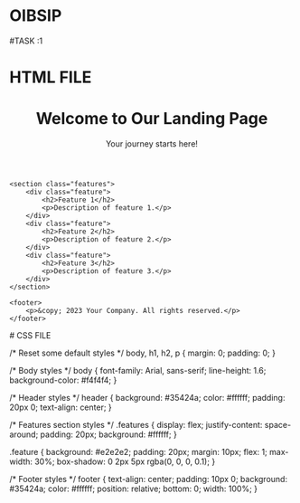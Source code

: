 # OIBSIP

#TASK :1
 
# HTML FILE

<!DOCTYPE html>
<html lang="en">
<head>
    <meta charset="UTF-8">
    <meta name="viewport" content="width=device-width, initial-scale=1.0">
    <link rel="stylesheet" href="styles.css">
    <title>Landing Page</title>
</head>
<body>
    <header>
        <h1>Welcome to Our Landing Page</h1>
        <p>Your journey starts here!</p>
    </header>
    
    <section class="features">
        <div class="feature">
            <h2>Feature 1</h2>
            <p>Description of feature 1.</p>
        </div>
        <div class="feature">
            <h2>Feature 2</h2>
            <p>Description of feature 2.</p>
        </div>
        <div class="feature">
            <h2>Feature 3</h2>
            <p>Description of feature 3.</p>
        </div>
    </section>

    <footer>
        <p>&copy; 2023 Your Company. All rights reserved.</p>
    </footer>
</body>
</html>
 # CSS FILE

 /* Reset some default styles */
body, h1, h2, p {
    margin: 0;
    padding: 0;
}

/* Body styles */
body {
    font-family: Arial, sans-serif;
    line-height: 1.6;
    background-color: #f4f4f4;
}

/* Header styles */
header {
    background: #35424a;
    color: #ffffff;
    padding: 20px 0;
    text-align: center;
}

/* Features section styles */
.features {
    display: flex;
    justify-content: space-around;
    padding: 20px;
    background: #ffffff;
}

.feature {
    background: #e2e2e2;
    padding: 20px;
    margin: 10px;
    flex: 1;
    max-width: 30%;
    box-shadow: 0 2px 5px rgba(0, 0, 0, 0.1);
}

/* Footer styles */
footer {
    text-align: center;
    padding: 10px 0;
    background: #35424a;
    color: #ffffff;
    position: relative;
    bottom: 0;
    width: 100%;
}
